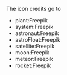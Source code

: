 The icon credits go to 
 - plant:Freepik
 - system:Freepik
 - astronaut:Freepik
 - astroFloat:Freepik
 - satellite:Freepik
 - moon:Freepik
 - meteor:Freepik
 - rocket:Freepik